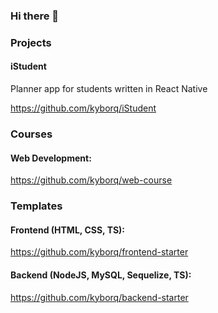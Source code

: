 ### Hi there 👋

### Projects

#### iStudent

Planner app for students written in React Native

https://github.com/kyborq/iStudent

### Courses

#### Web Development: 

https://github.com/kyborq/web-course

### Templates

#### Frontend (HTML, CSS, TS): 

https://github.com/kyborq/frontend-starter 

#### Backend (NodeJS, MySQL, Sequelize, TS): 

https://github.com/kyborq/backend-starter


<!--
**kyborq/kyborq** is a ✨ _special_ ✨ repository because its `README.md` (this file) appears on your GitHub profile.

Here are some ideas to get you started:

- 🔭 I’m currently working on ...
- 🌱 I’m currently learning ...
- 👯 I’m looking to collaborate on ...
- 🤔 I’m looking for help with ...
- 💬 Ask me about ...
- 📫 How to reach me: ...
- 😄 Pronouns: ...
- ⚡ Fun fact: ...
-->
